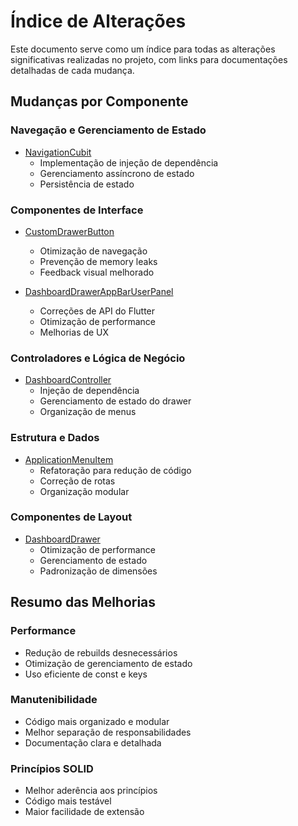 # Índice de Alterações

Este documento serve como um índice para todas as alterações significativas realizadas no projeto, com links para documentações detalhadas de cada mudança.

## Mudanças por Componente

### Navegação e Gerenciamento de Estado
- [NavigationCubit](./navigation_cubit.md)
  - Implementação de injeção de dependência
  - Gerenciamento assíncrono de estado
  - Persistência de estado

### Componentes de Interface
- [CustomDrawerButton](./custom_drawer_button.md)
  - Otimização de navegação
  - Prevenção de memory leaks
  - Feedback visual melhorado

- [DashboardDrawerAppBarUserPanel](./dashboard_drawer_appbar_user_panel.md)
  - Correções de API do Flutter
  - Otimização de performance
  - Melhorias de UX

### Controladores e Lógica de Negócio
- [DashboardController](./dashboard_controller.md)
  - Injeção de dependência
  - Gerenciamento de estado do drawer
  - Organização de menus

### Estrutura e Dados
- [ApplicationMenuItem](./application_menu_itens.md)
  - Refatoração para redução de código
  - Correção de rotas
  - Organização modular

### Componentes de Layout
- [DashboardDrawer](./dashboard_drawer.md)
  - Otimização de performance
  - Gerenciamento de estado
  - Padronização de dimensões

## Resumo das Melhorias

### Performance
- Redução de rebuilds desnecessários
- Otimização de gerenciamento de estado
- Uso eficiente de const e keys

### Manutenibilidade
- Código mais organizado e modular
- Melhor separação de responsabilidades
- Documentação clara e detalhada

### Princípios SOLID
- Melhor aderência aos princípios
- Código mais testável
- Maior facilidade de extensão